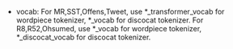 - vocab: For MR,SST,Offens,Tweet, use *_transformer_vocab for wordpiece tokenizer, *_vocab for discocat tokenizer. For R8,R52,Ohsumed, use *_vocab for wordpiece tokenizer, *_discocat_vocab for discocat tokenizer.